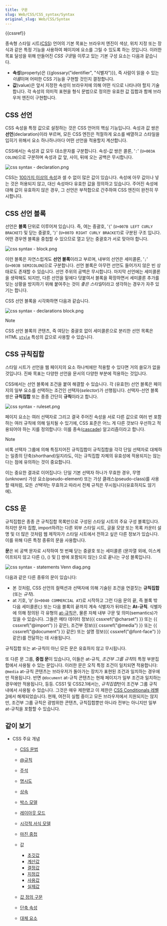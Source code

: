 ```yaml
---
title: 구문
slug: Web/CSS/CSS_syntax/Syntax
original_slug: Web/CSS/Syntax
---
```


{{cssref}}

종속형 스타일 시트([CSS](/ko/docs/Web/CSS)) 언어의 기본 목표는 브라우저 엔진이 색상, 위치 지정 또는 장식과 같은 특정 기능을 사용하여 페이지에 요소를 그릴 수 있도록 하는 것입니다. 이러한 목표 달성을 위해 만들어진 *CSS 구문*을 이루고 있는 기본 구성 요소는 다음과 같습니다.

- **속성**(property)은 {{glossary("identifier", "식별자")}}, 즉 사람이 읽을 수 있는 *이름*이며 어떠한 CSS 기능을 구현할 것인지 결정합니다.
- **값**(value)은 앞서 지정한 속성이 브라우저에 의해 어떤 식으로 나타나야 할지 기술합니다. 각 속성의 의미적 표현을 형식 문법으로 정의한 유효한 값 집합과 함께 브라우저 엔진이 구현합니다.

## CSS 선언

CSS 속성을 특정 값으로 설정하는 것은 CSS 언어의 핵심 기능입니다. 속성과 값 쌍은 **선언**(declaration)이라 부르며, 모든 CSS 엔진은 적절하게 요소를 배열하고 스타일을 입히기 위해서 요소 하나하나마다 어떤 선언을 적용할지 계산합니다.

CSS에서는 속성과 값 모두 대소문자를 구분합니다. 속성-값 쌍은 콜론, '`:`' (`U+003A COLON`)으로 구분하며 속성과 값 앞, 사이, 뒤에 오는 공백은 무시합니다.

![css syntax - declaration.png](css_syntax_-_declaration.png)

CSS는 [100가지 이상의 속성](/ko/docs/Web/CSS/Reference)과 셀 수 없이 많은 값이 있습니다. 속성에 아무 값이나 넣는 것은 허용되지 않고, 대신 속성마다 유효한 값을 정의하고 있습니다. 주어진 속성에 대해 값이 유효하지 않은 경우, 그 선언은 부적합으로 간주하여 CSS 엔진이 완전히 무시합니다.

## CSS 선언 블록

선언은 **블록** 단위로 이루어져 있습니다. 즉, 여는 중괄호, '`{`' (`U+007B LEFT CURLY BRACKET`) 및 닫는 중괄호, '`}`' (`U+007D RIGHT CURLY BRACKET`)로 구분된 구조 입니다. 어떤 경우엔 블록을 중첩할 수 있으므로 열고 닫는 중괄호가 서로 맞아야 합니다.

![css syntax - block.png](css_syntax_-_block.png)

이런 블록은 자연스럽게도 **선언 블록**이라고 부르며, 내부의 선언은 세미콜론, '`;`' (`U+003B SEMICOLON`)으로 구분합니다. 선언 블록은 아무런 선언도 들어가지 않은 빈 상태로도 존재할 수 있습니다. 선언 주위의 공백은 무시합니다. 마지막 선언에는 세미콜론을 생략해도 되지만, 다른 선언을 밑에다 덧붙여서 블록을 확장하면서 세미콜론 추가를 잊는 상황을 방지하기 위해 붙여주는 것이 *좋은 스타일*이라고 생각하는 경우가 자주 있기는 합니다.

CSS 선언 블록을 시각화하면 다음과 같습니다.

![css syntax - declarations block.png](declaration-block.png)

> [!NOTE]
> CSS 선언 블록의 콘텐츠, 즉 여닫는 중괄호 없이 세미콜론으로 분리한 선언 목록은 HTML [`style`](/ko/docs/Web/HTML/Reference/Global_attributes#style) 특성의 값으로 사용할 수 있습니다.

## CSS 규칙집합

스타일 시트가 선언을 웹 페이지의 요소 하나씩에만 적용할 수 있다면 거의 쓸모가 없을 것입니다. 진짜 목표는 다양한 선언을 문서의 다양한 부분에 적용하는 것입니다.

CSS에서는 선언 블록에 조건을 붙여 해결할 수 있습니다. 각 (유효한) 선언 블록은 페이지의 일부 요소를 선택하는 조건인 선택자(_selector_)가 선행됩니다. 선택자-선언 블록 쌍은 **규칙집합** 또는 종종 간단히 **규칙**이라고 합니다.

![css syntax - ruleset.png](ruleset.png)

페이지 요소는 여러 선택자로 그리고 결국 주어진 속성을 서로 다른 값으로 여러 번 포함하는 여러 규칙에 의해 일치될 수 있기에, CSS 표준은 어느 게 다른 것보다 우선하고 적용되어야 하는 지를 정의합니다: 이를 종속([cascade](/ko/docs/Learn_web_development/Core/Styling_basics/Handling_conflicts)) 알고리즘이라고 합니다.

> [!NOTE]
> 비록 선택자 그룹에 의해 특징지어진 규칙집합이 규칙집합을 각각 단일 선택자로 대체하는 일종의 단축(shorthand)일지라도, 이는 규칙집합 자체의 유효성에 적용되지는 않는다는 점에 유의하는 것이 중요합니다.
>
> 이는 중요한 결과로 이어집니다: 단일 기본 선택자 하나가 무효한 경우, 무명(unknown) 가상 요소(pseudo-element) 또는 가상 클래스(pseudo-class)를 사용할 때처럼, 모든 *선택자*는 무효하고 따라서 전체 규칙은 무시됩니다(유효하지도 않기에).

## CSS 문

규칙집합은 종종 큰 규칙집합 목록만으로 구성된 스타일 시트의 주요 구성 블록입니다. 하지만 문자 집합, import하려는 다른 외부 스타일 시트, 글꼴 모양 또는 목록 카운터 설명 및 더 많은 것처럼 웹 제작자가 스타일 시트에서 전하고 싶은 다른 정보가 있습니다. 이를 위해 다른 특정 종류의 문을 사용합니다.

**문**은 비 공백 문자로 시작하여 첫 번째 닫는 중괄호 또는 세미콜론 (문자열 외에, 이스케이프되지 않고 다른 {}, () 및 \[] 쌍에 포함되지 않는) 으로 끝나는 구성 블록입니다.

![css syntax - statements Venn diag.png](css_syntax_-_statements_venn_diag.png)

다음과 같은 다른 종류의 문이 있습니다:

- 본 것처럼, CSS 선언의 컬렉션과 선택자에 의해 기술된 조건을 연결짓는 **규칙집합** (또는 _규칙_).
- at 기호, '`@`' (`U+0040 COMMERCIAL AT`)로 시작하고 그런 다음 문의 끝, 즉 블록 밖 다음 세미콜론(;) 또는 다음 블록의 끝까지 계속 식별자가 뒤따르는 **At-규칙**. 식별자에 의해 정의된 각 유형의 [at-규칙](/ko/docs/Web/CSS/CSS_syntax/At-rule)은, 물론 자체 내부 구문 및 의미(semantics)가 있을 수 있습니다. 그들은 메타 데이터 정보({{ cssxref("@charset") }} 또는 {{ cssxref("@import") }} 같은), 조건부 정보({{ cssxref("@media") }} 또는 {{ cssxref("@document") }} 같은) 또는 설명 정보({{ cssxref("@font-face") }} 같은)를 전달하는 데 사용됩니다.

규칙집합 또는 at-규칙이 아닌 모든 문은 유효하지 않고 무시됩니다.

또 다른 문 그룹, **중첩 문**이 있습니다, 이들은 at-규칙, *조건부 그룹 규칙*의 특정 부분집합에서 사용될 수 있는 문입니다. 이러한 문은 오직 특정 조건이 일치되면 적용합니다: `@media` at-규칙 콘텐츠는 브라우저가 돌아가는 장치가 표현된 조건과 일치하는 경우에만 적용됩니다. 반면 `@document` at-규칙 콘텐츠는 현재 페이지가 일부 조건과 일치하는 경우에만 적용됩니다, 등등. CSS1 및 CSS2.1에서는, *규칙집합*만이 조건부 그룹 규칙 내에서 사용될 수 있습니다. 그것은 매우 제한됐고 이 제한은 [CSS Conditionals 레벨 3](/ko/docs/Web/CSS/CSS_conditional_rules)에서 해제되었습니다. 현재, 여전히 실험 중이고 모든 브라우저에서 지원되지는 않지만, 조건부 그룹 규칙은 광범위한 콘텐츠, 규칙집합뿐만 아니라 전부는 아니지만 일부 at-규칙을 포함할 수 있습니다.

## 같이 보기

- CSS 주요 개념

  - [CSS 문법](/ko/docs/Web/CSS/CSS_syntax/Syntax)
  - [@규칙](/ko/docs/Web/CSS/CSS_syntax/At-rule)
  - [주석](/ko/docs/Web/CSS/CSS_syntax/Comments)
  - [명시도](/ko/docs/Web/CSS/CSS_cascade/Specificity)
  - [상속](/ko/docs/Web/CSS/CSS_cascade/Inheritance)
  - [박스 모델](/ko/docs/Web/CSS/CSS_box_model/Introduction_to_the_CSS_box_model)
  - [레이아웃 모드](/ko/docs/Glossary/Layout_mode)
  - [시각적 서식 모델](/ko/docs/Web/CSS/Visual_formatting_model)
  - [마진 중첩](/ko/docs/Web/CSS/CSS_box_model/Mastering_margin_collapsing)
  - 값

    - [초깃값](/ko/docs/Web/CSS/CSS_cascade/Value_processing)
    - [계산값](/ko/docs/conflicting/Web/CSS/CSS_cascade/Value_processing_4129c9bf28ee4c2570fe2528f20c4b2cd9a30d9cf2ec4e75fb56fe903059e63e)
    - [결정값](/ko/docs/conflicting/Web/CSS/CSS_cascade/Value_processing_a47f4c6da6bce4fc52f8ed2ce27dc58e53fa5bd72bfef0bb04a61adbc5249cc4)
    - [지정값](/ko/docs/conflicting/Web/CSS/CSS_cascade/Value_processing)
    - [사용값](/ko/docs/conflicting/Web/CSS/CSS_cascade/Value_processing_ec5028512f59a0673c4ed5cfd5bcbbe4dcec85980166da23f909867f8a36e8b2)
    - [실제값](/ko/docs/Web/CSS/actual_value)

  - [값 정의 구문](/ko/docs/Web/CSS/CSS_Values_and_Units/Value_definition_syntax)
  - [단축 속성](/ko/docs/Web/CSS/CSS_cascade/Shorthand_properties)
  - [대체 요소](/ko/docs/Web/CSS/CSS_images/Replaced_element_properties)
